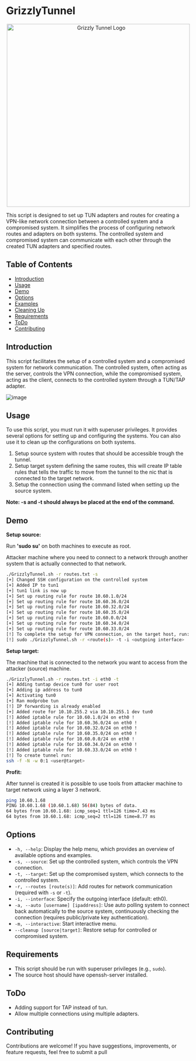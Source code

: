 # GrizzlyTunnel

<div style="text-align:center;">
    <img src="https://github.com/mverschu/GrizzlyTunnel/assets/69352107/047794aa-ac7e-4c35-8f07-26a8eb6154da" width="500" alt="Grizzly Tunnel Logo">
</div>

This script is designed to set up TUN adapters and routes for creating a VPN-like network connection between a controlled system and a compromised system. It simplifies the process of configuring network routes and adapters on both systems. The controlled system and compromised system can communicate with each other through the created TUN adapters and specified routes.

## Table of Contents

- [Introduction](#introduction)
- [Usage](#usage)
- [Demo](#demo)
- [Options](#options)
- [Examples](#examples)
- [Cleaning Up](#cleaning-up)
- [Requirements](#requirements)
- [ToDo](#todo)
- [Contributing](#contributing)

## Introduction

This script facilitates the setup of a controlled system and a compromised system for network communication. The controlled system, often acting as the server, controls the VPN connection, while the compromised system, acting as the client, connects to the controlled system through a TUN/TAP adapter.

![image](https://github.com/mverschu/GrizzlyTunnel/assets/69352107/a5b29048-00d5-49c3-8a88-fb0724e4dda3)

## Usage

To use this script, you must run it with superuser privileges. It provides several options for setting up and configuring the systems. You can also use it to clean up the configurations on both systems.

1. Setup source system with routes that should be accessible trough the tunnel.
2. Setup target system defining the same routes, this will create IP table rules that tells the traffic to move from the tunnel to the nic that is connected to the target network.
3. Setup the connection using the command listed when setting up the source system.

**Note: -s and -t should always be placed at the end of the command.**

## Demo

**Setup source:**

Run **'sudo su'** on both machines to execute as root.

Attacker machine where you need to connect to a network through another system that is actually connected to that network.

```bash
./GrizzlyTunnel.sh -r routes.txt -s
[+] Changed SSH configuration on the controlled system
[+] Added IP to tun1
[+] tun1 link is now up
[+] Set up routing rule for route 10.60.1.0/24
[+] Set up routing rule for route 10.60.36.0/24
[+] Set up routing rule for route 10.60.32.0/24
[+] Set up routing rule for route 10.60.35.0/24
[+] Set up routing rule for route 10.60.0.0/24
[+] Set up routing rule for route 10.60.34.0/24
[+] Set up routing rule for route 10.60.33.0/24
[!] To complete the setup for VPN connection, on the target host, run:
[!] sudo ./GrizzlyTunnel.sh -r <route(s)> -t -i <outgoing interface>
```

**Setup target:**

The machine that is connected to the network you want to access from the attacker (source) machine.

```bash
./GrizzlyTunnel.sh -r routes.txt -i eth0 -t
[+] Adding tuntap device tun0 for user root
[+] Adding ip address to tun0
[+] Activating tun0
[+] Ran modprobe tun
[!] IP forwarding is already enabled
[+] Added route for 10.10.255.2 via 10.10.255.1 dev tun0
[!] Added iptable rule for 10.60.1.0/24 on eth0 !
[!] Added iptable rule for 10.60.36.0/24 on eth0 !
[!] Added iptable rule for 10.60.32.0/24 on eth0 !
[!] Added iptable rule for 10.60.35.0/24 on eth0 !
[!] Added iptable rule for 10.60.0.0/24 on eth0 !
[!] Added iptable rule for 10.60.34.0/24 on eth0 !
[!] Added iptable rule for 10.60.33.0/24 on eth0 !
[!] To create tunnel run:
ssh -f -N -w 0:1 <user@target>
```

**Profit:**

After tunnel is created it is possible to use tools from attacker machine to target network using a layer 3 network.

```bash
ping 10.60.1.68
PING 10.60.1.68 (10.60.1.68) 56(84) bytes of data.
64 bytes from 10.60.1.68: icmp_seq=1 ttl=126 time=7.43 ms
64 bytes from 10.60.1.68: icmp_seq=2 ttl=126 time=8.77 ms
```

## Options

- `-h, --help`: Display the help menu, which provides an overview of available options and examples.
- `-s, --source`: Set up the controlled system, which controls the VPN connection.
- `-t, --target`: Set up the compromised system, which connects to the controlled system.
- `-r, --routes [route(s)]`: Add routes for network communication (required with `-s` or `-t`).
- `-i, --interface`: Specify the outgoing interface (default: eth0).
- `-a, --auto [username] [ipaddress]`: Use auto polling system to connect back automatically to the source system, continuously checking the connection (requires public/private key authentication).
- `-m, --interactive`: Start interactive menu.
- `--cleanup [source|target]`: Restore setup for controlled or compromised system.

## Requirements

- This script should be run with superuser privileges (e.g., `sudo`).
- The source host should have openssh-server installed.

## ToDo

- Adding support for TAP instead of tun.
- Allow multiple connections using multiple adapters.

## Contributing

Contributions are welcome! If you have suggestions, improvements, or feature requests, feel free to submit a pull 
